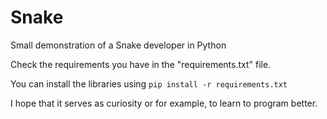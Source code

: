 # Snake
Small demonstration of a Snake developer in Python

Check the requirements you have in the "requirements.txt" file.

You can install the libraries using ```pip install -r requirements.txt```

I hope that it serves as curiosity or for example, to learn to program better.

